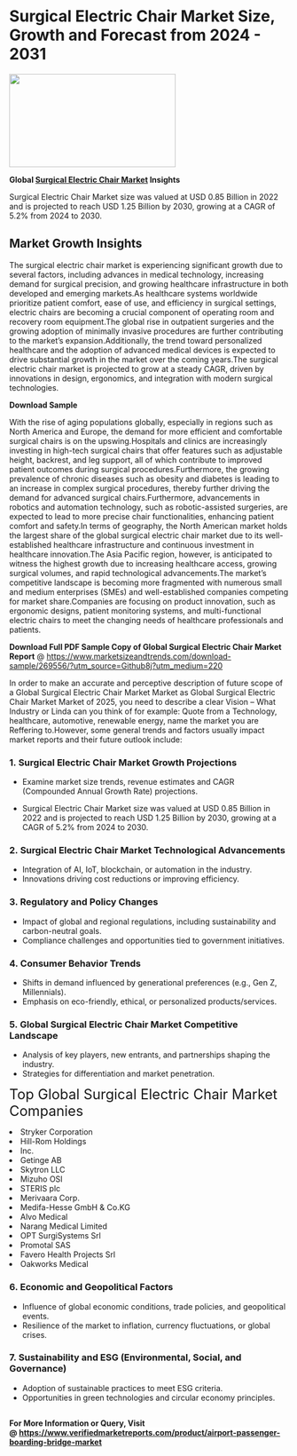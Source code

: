 <H1>Surgical Electric Chair Market Size, Growth and Forecast from 2024 - 2031</H1><img class="aligncenter size-medium wp-image-584254" src="https://thirdeyenews.in/wp-content/uploads/2024/09/Global-Market-Research-300x168.jpeg" alt="" width="300" height="168" /><p><strong>Global&nbsp;<a href="https://www.marketsizeandtrends.com/download-sample/269556/?utm_source=Github8j?utm_medium=220">Surgical Electric Chair Market</a> Insights</strong></p><p>Surgical Electric Chair Market size was valued at USD 0.85 Billion in 2022 and is projected to reach USD 1.25 Billion by 2030, growing at a CAGR of 5.2% from 2024 to 2030.</p><p><h2>Market Growth Insights</h2> <p>The surgical electric chair market is experiencing significant growth due to several factors, including advances in medical technology, increasing demand for surgical precision, and growing healthcare infrastructure in both developed and emerging markets.As healthcare systems worldwide prioritize patient comfort, ease of use, and efficiency in surgical settings, electric chairs are becoming a crucial component of operating room and recovery room equipment.The global rise in outpatient surgeries and the growing adoption of minimally invasive procedures are further contributing to the market’s expansion.Additionally, the trend toward personalized healthcare and the adoption of advanced medical devices is expected to drive substantial growth in the market over the coming years.The surgical electric chair market is projected to grow at a steady CAGR, driven by innovations in design, ergonomics, and integration with modern surgical technologies.</p> <p><strong>Download Sample</strong></p> <p>With the rise of aging populations globally, especially in regions such as North America and Europe, the demand for more efficient and comfortable surgical chairs is on the upswing.Hospitals and clinics are increasingly investing in high-tech surgical chairs that offer features such as adjustable height, backrest, and leg support, all of which contribute to improved patient outcomes during surgical procedures.Furthermore, the growing prevalence of chronic diseases such as obesity and diabetes is leading to an increase in complex surgical procedures, thereby further driving the demand for advanced surgical chairs.Furthermore, advancements in robotics and automation technology, such as robotic-assisted surgeries, are expected to lead to more precise chair functionalities, enhancing patient comfort and safety.In terms of geography, the North American market holds the largest share of the global surgical electric chair market due to its well-established healthcare infrastructure and continuous investment in healthcare innovation.The Asia Pacific region, however, is anticipated to witness the highest growth due to increasing healthcare access, growing surgical volumes, and rapid technological advancements.The market’s competitive landscape is becoming more fragmented with numerous small and medium enterprises (SMEs) and well-established companies competing for market share.Companies are focusing on product innovation, such as ergonomic designs, patient monitoring systems, and multi-functional electric chairs to meet the changing needs of healthcare professionals and patients.<p><span class=""><strong>Download Full PDF Sample Copy of Global Surgical Electric Chair Market Report</strong> @ <a href="https://www.marketsizeandtrends.com/download-sample/269556/?utm_source=Github8j?utm_medium=220" target="_blank">https://www.marketsizeandtrends.com/download-sample/269556/?utm_source=Github8j?utm_medium=220</a></span></p><p>In order to make an accurate and perceptive description of future scope of a Global&nbsp;Surgical Electric Chair Market Market as Global&nbsp;Surgical Electric Chair Market Market of 2025, you need to describe a clear Vision &ndash; What Industry or Linda can you think of for example: Quote from a Technology, healthcare, automotive, renewable energy, name the market you are Reffering to.However, some general trends and factors usually impact market reports and their future outlook include:</p><h3>1.&nbsp;<strong>Surgical Electric Chair Market Growth Projections</strong></h3><ul><li>Examine market size trends, revenue estimates and CAGR (Compounded Annual Growth Rate) projections.</li><li><p>Surgical Electric Chair Market size was valued at USD 0.85 Billion in 2022 and is projected to reach USD 1.25 Billion by 2030, growing at a CAGR of 5.2% from 2024 to 2030.</p></li></ul><h3>2.&nbsp;<strong>Surgical Electric Chair Market Technological Advancements</strong></h3><ul><li>Integration of AI, IoT, blockchain, or automation in the industry.</li><li>Innovations driving cost reductions or improving efficiency.</li></ul><h3>3.&nbsp;<strong>Regulatory and Policy Changes</strong></h3><ul><li>Impact of global and regional regulations, including sustainability and carbon-neutral goals.</li><li>Compliance challenges and opportunities tied to government initiatives.</li></ul><h3>4.&nbsp;<strong>Consumer Behavior Trends</strong></h3><ul><li>Shifts in demand influenced by generational preferences (e.g., Gen Z, Millennials).</li><li>Emphasis on eco-friendly, ethical, or personalized products/services.</li></ul><h3>5.&nbsp;<strong>Global Surgical Electric Chair Market Competitive Landscape</strong></h3><ul><li>Analysis of key players, new entrants, and partnerships shaping the industry.</li><li>Strategies for differentiation and market penetration.</li></ul><p data-pm-slice="1 1 []"><span style="color: inherit; font-family: inherit; font-size: 25px;">Top Global Surgical Electric Chair Market Companies</span></p><div class="" data-test-id=""><p><li>Stryker Corporation</li><li> Hill-Rom Holdings</li><li> Inc.</li><li> Getinge AB</li><li> Skytron LLC</li><li> Mizuho OSI</li><li> STERIS plc</li><li> Merivaara Corp.</li><li> Medifa-Hesse GmbH & Co.KG</li><li> Alvo Medical</li><li> Narang Medical Limited</li><li> OPT SurgiSystems Srl</li><li> Promotal SAS</li><li> Favero Health Projects Srl</li><li> Oakworks Medical</li></p></div><h3>6.&nbsp;<strong>Economic and Geopolitical Factors</strong></h3><ul><li>Influence of global economic conditions, trade policies, and geopolitical events.</li><li>Resilience of the market to inflation, currency fluctuations, or global crises.</li></ul><h3>7.&nbsp;<strong>Sustainability and ESG (Environmental, Social, and Governance)</strong></h3><ul><li>Adoption of sustainable practices to meet ESG criteria.</li><li>Opportunities in green technologies and circular economy principles.</li></ul><h2><strong style="font-size: 14px;">For More Information or Query, Visit @&nbsp;</strong><a style="background-color: #ffffff; font-size: 14px;" href="https://www.marketsizeandtrends.com/report/surgical-electric-chair-market/" target="_blank">https://www.verifiedmarketreports.com/product/airport-passenger-boarding-bridge-market</a></h2>